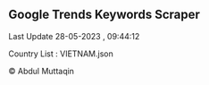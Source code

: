 

## Google Trends Keywords Scraper 
 
Last Update 28-05-2023 , 09:44:12

Country List :
VIETNAM.json



© Abdul Muttaqin 
